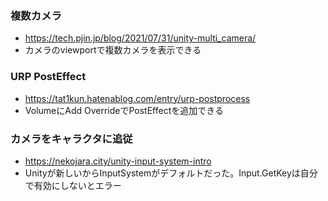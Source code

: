 ### 複数カメラ

- <https://tech.pjin.jp/blog/2021/07/31/unity-multi_camera/>
- カメラのviewportで複数カメラを表示できる

### URP PostEffect

- <https://tat1kun.hatenablog.com/entry/urp-postprocess>
- VolumeにAdd OverrideでPostEffectを追加できる

### カメラをキャラクタに追従

- <https://nekojara.city/unity-input-system-intro>
- Unityが新しいからInputSystemがデフォルトだった。Input.GetKeyは自分で有効にしないとエラー
